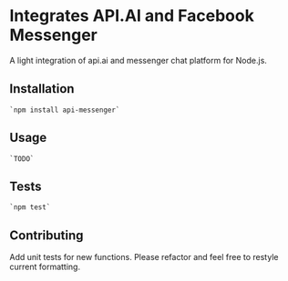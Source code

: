 Integrates API.AI and Facebook Messenger
=========

A light integration of api.ai and messenger chat platform for Node.js.

## Installation 
	`npm install api-messenger`

## Usage
	`TODO`

## Tests
	`npm test`

## Contributing
Add unit tests for new functions. Please refactor and feel free to restyle current formatting.
